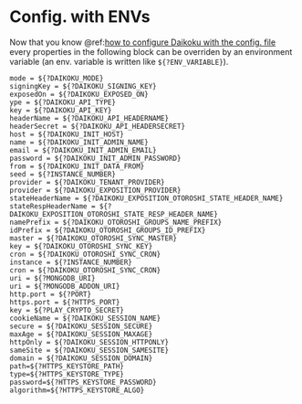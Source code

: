# Config. with ENVs

Now that you know @ref:[how to configure Daikoku with the config. file](./configfile.md) every properties in the following block can be overriden by an environment variable (an env. variable is written like `${?ENV_VARIABLE}`).

```
mode = ${?DAIKOKU_MODE}
signingKey = ${?DAIKOKU_SIGNING_KEY}
exposedOn = ${?DAIKOKU_EXPOSED_ON}
ype = ${?DAIKOKU_API_TYPE}
key = ${?DAIKOKU_API_KEY}
headerName = ${?DAIKOKU_API_HEADERNAME}
headerSecret = ${?DAIKOKU_API_HEADERSECRET}
host = ${?DAIKOKU_INIT_HOST}
name = ${?DAIKOKU_INIT_ADMIN_NAME}
email = ${?DAIKOKU_INIT_ADMIN_EMAIL}
password = ${?DAIKOKU_INIT_ADMIN_PASSWORD}
from = ${?DAIKOKU_INIT_DATA_FROM}
seed = ${?INSTANCE_NUMBER}
provider = ${?DAIKOKU_TENANT_PROVIDER}
provider = ${?DAIKOKU_EXPOSITION_PROVIDER}
stateHeaderName = ${?DAIKOKU_EXPOSITION_OTOROSHI_STATE_HEADER_NAME}
stateRespHeaderName = ${?DAIKOKU_EXPOSITION_OTOROSHI_STATE_RESP_HEADER_NAME}
namePrefix = ${?DAIKOKU_OTOROSHI_GROUPS_NAME_PREFIX}
idPrefix = ${?DAIKOKU_OTOROSHI_GROUPS_ID_PREFIX}
master = ${?DAIKOKU_OTOROSHI_SYNC_MASTER}
key = ${?DAIKOKU_OTOROSHI_SYNC_KEY}
cron = ${?DAIKOKU_OTOROSHI_SYNC_CRON}
instance = ${?INSTANCE_NUMBER}
cron = ${?DAIKOKU_OTOROSHI_SYNC_CRON}
uri = ${?MONGODB_URI}
uri = ${?MONGODB_ADDON_URI}
http.port = ${?PORT}
https.port = ${?HTTPS_PORT}
key = ${?PLAY_CRYPTO_SECRET}
cookieName = ${?DAIKOKU_SESSION_NAME}
secure = ${?DAIKOKU_SESSION_SECURE}
maxAge = ${?DAIKOKU_SESSION_MAXAGE}
httpOnly = ${?DAIKOKU_SESSION_HTTPONLY}
sameSite = ${?DAIKOKU_SESSION_SAMESITE}
domain = ${?DAIKOKU_SESSION_DOMAIN}
path=${?HTTPS_KEYSTORE_PATH}
type=${?HTTPS_KEYSTORE_TYPE}
password=${?HTTPS_KEYSTORE_PASSWORD}
algorithm=${?HTTPS_KEYSTORE_ALGO}
```
